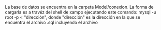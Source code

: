 La base de datos se encuentra en la carpeta Model/conexion.
La forma de cargarla es a travéz del shell de xampp ejecutando este comando: mysql -u root -p < "dirección", donde "dirección" es la dirección en la que se encuentra el archivo .sql incluyendo el archivo
